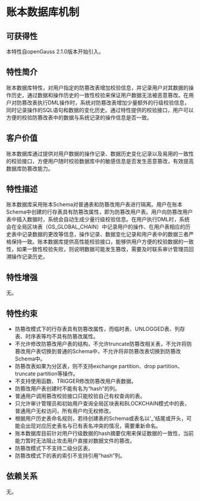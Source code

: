 # 账本数据库机制<a name="ZH-CN_TOPIC_0000001110353738"></a>

## 可获得性<a name="section17746747"></a>

本特性自openGauss 2.1.0版本开始引入。

## 特性简介<a name="section25503003"></a>

账本数据库特性，对用户指定的防篡改表增加校验信息，并记录用户对其数据的操作历史，通过数据和操作历史的一致性校验来保证用户数据无法被恶意篡改。在用户对防篡改表执行DML操作时，系统对防篡改表增加少量额外的行级校验信息，同时记录操作的SQL语句和数据的变化历史。通过特性提供的校验接口，用户可以方便的校验防篡改表中的数据与系统记录的操作信息是否一致。

## 客户价值<a name="section28200442"></a>

账本数据库通过提供对用户数据的操作记录、数据历史变化记录以及易用的一致性的校验接口，方便用户随时校验数据库中的敏感信息是否发生恶意篡改，有效提高数据库防篡改能力。

## 特性描述<a name="section52477394"></a>

账本数据库采用账本Schema对普通表和防篡改用户表进行隔离。用户在账本Schema中创建的行存表具有防篡改属性，即为防篡改用户表。用户向防篡改用户表中插入数据时，系统会自动生成少量行级校验信息。在用户执行DML时，系统会在全局区块表（GS\_GLOBAL\_CHAIN）中记录用户的操作、在用户表相应的历史表中记录数据的更改等信息，操作记录、数据变化记录和用户表中的数据三者严格保持一致。账本数据库提供高性能校验接口，能够供用户方便的校验数据的一致性，如果一致性校验失败，则说明数据可能发生篡改，需要及时联系审计管理员回溯操作记录历史。

## 特性增强<a name="section2534498"></a>

无。

## 特性约束<a name="section06531946143616"></a>

-   防篡改模式下的行存表具有防篡改属性，而临时表、UNLOGGED表、列存表、时序表等均不具有防篡改属性。
-   不允许修改防篡改用户表的结构，不允许truncate防篡改相关表，不允许将防篡改用户表切换到普通的Schema中，不允许将非防篡改表切换到防篡改Schema中。
-   防篡改表如果为分区表，则不支持exchange partition、drop partition、truncate partition等操作。
-   不支持使用函数、TRIGGER修改防篡改用户表数据。
-   防篡改用户表创建时不能有名为“hash”的列。
-   普通用户调用篡改校验接口只能校验自己有权查询的表。
-   只允许审计管理员和初始用户查询全局区块表和BLOCKCHAIN模式中的表，普通用户无权访问，所有用户均无权修改。
-   根据用户历史表命名规则，若待创建表的Schema或表名以'\_'结尾或开头，可能会出现对应历史表名与已有表名冲突的情况，需要重新命名。
-   账本数据库目前针对用户行级数据的hash摘要仅用来保证数据的一致性，当前能力暂时无法阻止攻击用户直接对数据文件的篡改。
-   防篡改模式下不支持二级分区表。
-   防篡改模式下的表的索引不支持引用“hash”列。

## 依赖关系<a name="section22810484"></a>

无。

